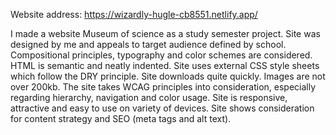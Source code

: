 Website address: https://wizardly-hugle-cb8551.netlify.app/

I made a website Museum of science as a study semester project.
Site was designed by me and appeals to target audience defined by school.
Compositional principles, typography and color schemes are considered.
HTML is semantic and neatly indented. 
Site uses external CSS style sheets which follow the DRY principle.
Site downloads quite quickly. Images are not over 200kb.
The site takes WCAG principles into consideration, especially regarding hierarchy, navigation and color usage.
Site is responsive, attractive and easy to use on variety of devices.
Site shows consideration for content strategy and SEO (meta tags and alt text).
